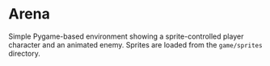 # Arena

Simple Pygame-based environment showing a sprite-controlled player character
and an animated enemy. Sprites are loaded from the `game/sprites` directory.

